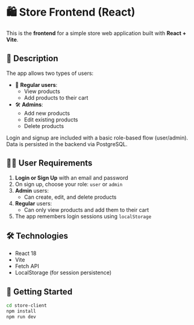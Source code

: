 # 🛍️ Store Frontend (React)

This is the **frontend** for a simple store web application built with **React + Vite**.

## 🎯 Description

The app allows two types of users:

- 👤 **Regular users**: 
  - View products
  - Add products to their cart
- 🛠️ **Admins**:
  - Add new products
  - Edit existing products
  - Delete products

Login and signup are included with a basic role-based flow (user/admin). Data is persisted in the backend via PostgreSQL.

## 🧑‍💻 User Requirements

1. **Login or Sign Up** with an email and password
2. On sign up, choose your role: `user` or `admin`
3. **Admin** users:
   - Can create, edit, and delete products
4. **Regular** users:
   - Can only view products and add them to their cart
5. The app remembers login sessions using `localStorage`

## 🛠️ Technologies

- React 18
- Vite
- Fetch API
- LocalStorage (for session persistence)

## 🚀 Getting Started

```bash
cd store-client
npm install
npm run dev
